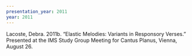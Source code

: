 ```yaml
---
presentation_year: 2011
year: 2011
---
```


Lacoste, Debra. 2011b. “Elastic Melodies: Variants in Responsory Verses.” Presented at the IMS Study Group Meeting for Cantus Planus, Vienna, August 26.